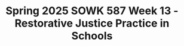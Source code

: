 ---
layout: single_embed_slide
title: "Spring 2025 SOWK 587 Week 13 - Restorative Justice Practice in Schools"
presentation_id: SWAIHw
slides:
  - slide_name: ../deck-SWAIHw-large-0.jpeg
    slide_thumbnail: ../deck-SWAIHw-thumb-0.jpeg
    slide_alt: ""
  - slide_name: ../deck-SWAIHw-large-1.jpeg
    slide_thumbnail: ../deck-SWAIHw-thumb-1.jpeg
    slide_alt: ""
  - slide_name: ../deck-SWAIHw-large-2.jpeg
    slide_thumbnail: ../deck-SWAIHw-thumb-2.jpeg
    slide_alt: ""
  - slide_name: ../deck-SWAIHw-large-3.jpeg
    slide_thumbnail: ../deck-SWAIHw-thumb-3.jpeg
    slide_alt: ""
  - slide_name: ../deck-SWAIHw-large-4.jpeg
    slide_thumbnail: ../deck-SWAIHw-thumb-4.jpeg
    slide_alt: ""
  - slide_name: ../deck-SWAIHw-large-5.jpeg
    slide_thumbnail: ../deck-SWAIHw-thumb-5.jpeg
    slide_alt: ""
  - slide_name: ../deck-SWAIHw-large-6.jpeg
    slide_thumbnail: ../deck-SWAIHw-thumb-6.jpeg
    slide_alt: ""
  - slide_name: ../deck-SWAIHw-large-7.jpeg
    slide_thumbnail: ../deck-SWAIHw-thumb-7.jpeg
    slide_alt: ""
---